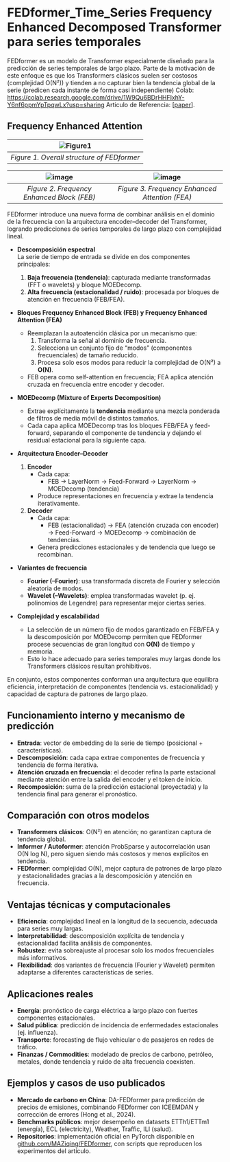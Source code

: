 # FEDformer_Time_Series Frequency Enhanced Decomposed Transformer para series temporales
FEDformer es un modelo de Transformer especialmente diseñado para la predicción de series temporales de largo plazo. Parte de la motivación de este enfoque es que los Transformers clásicos suelen ser costosos (complejidad O(N²)) y tienden a no capturar bien la tendencia global de la serie (predicen cada instante de forma casi independiente)
Colab: https://colab.research.google.com/drive/1W9Qu6BDrHHFIxhY-Y6nf6ppmYpTpqwLx?usp=sharing
Articulo de Referencia: [[paper](https://arxiv.org/abs/2201.12740)]. 
## Frequency Enhanced Attention
|![Figure1](https://user-images.githubusercontent.com/44238026/171341166-5df0e915-d876-481b-9fbe-afdb2dc47507.png)|
|:--:| 
| *Figure 1. Overall structure of FEDformer* |

|![image](https://user-images.githubusercontent.com/44238026/171343471-7dd079f3-8e0e-442b-acc1-d406d4a3d86a.png) | ![image](https://user-images.githubusercontent.com/44238026/171343510-a203a1a1-db78-4084-8c36-62aa0c6c7ffe.png)
|:--:|:--:|
| *Figure 2. Frequency Enhanced Block (FEB)* | *Figure 3. Frequency Enhanced Attention (FEA)* |


FEDformer introduce una nueva forma de combinar análisis en el dominio de la frecuencia con la arquitectura encoder–decoder del Transformer, logrando predicciones de series temporales de largo plazo con complejidad lineal.

- **Descomposición espectral**  
  La serie de tiempo de entrada se divide en dos componentes principales:
  1. **Baja frecuencia (tendencia)**: capturada mediante transformadas (FFT o wavelets) y bloque MOEDecomp.  
  2. **Alta frecuencia (estacionalidad / ruido)**: procesada por bloques de atención en frecuencia (FEB/FEA).

- **Bloques Frequency Enhanced Block (FEB) y Frequency Enhanced Attention (FEA)**  
  - Reemplazan la auto­atención clásica por un mecanismo que:  
    1. Transforma la señal al dominio de frecuencia.  
    2. Selecciona un conjunto fijo de “modos” (componentes frecuenciales) de tamaño reducido.  
    3. Procesa solo esos modos para reducir la complejidad de O(N²) a **O(N)**.  
  - FEB opera como self-attention en frecuencia; FEA aplica atención cruzada en frecuencia entre encoder y decoder.

- **MOEDecomp (Mixture of Experts Decomposition)**  
  - Extrae explícitamente la **tendencia** mediante una mezcla ponderada de filtros de media móvil de distintos tamaños.  
  - Cada capa aplica MOEDecomp tras los bloques FEB/FEA y feed-forward, separando el componente de tendencia y dejando el residual estacional para la siguiente capa.

- **Arquitectura Encoder–Decoder**  
  1. **Encoder**  
     - Cada capa:  
       - FEB → LayerNorm → Feed-Forward → LayerNorm → MOEDecomp (tendencia)  
     - Produce representaciones en frecuencia y extrae la tendencia iterativamente.  
  2. **Decoder**  
     - Cada capa:  
       - FEB (estacionalidad) → FEA (atención cruzada con encoder) → Feed-Forward → MOEDecomp → combinación de tendencias.  
     - Genera predicciones estacionales y de tendencia que luego se recombinan.

- **Variantes de frecuencia**  
  - **Fourier (–Fourier)**: usa transformada discreta de Fourier y selección aleatoria de modos.  
  - **Wavelet (–Wavelets)**: emplea transformadas wavelet (p. ej. polinomios de Legendre) para representar mejor ciertas series.

- **Complejidad y escalabilidad**  
  - La selección de un número fijo de modos garantizado en FEB/FEA y la descomposición por MOEDecomp permiten que FEDformer procese secuencias de gran longitud con **O(N)** de tiempo y memoria.  
  - Esto lo hace adecuado para series temporales muy largas donde los Transformers clásicos resultan prohibitivos.

En conjunto, estos componentes conforman una arquitectura que equilibra eficiencia, interpretación de componentes (tendencia vs. estacionalidad) y capacidad de captura de patrones de largo plazo.  
## Funcionamiento interno y mecanismo de predicción
- **Entrada**: vector de embedding de la serie de tiempo (posicional + características).  
- **Descomposición**: cada capa extrae componentes de frecuencia y tendencia de forma iterativa.  
- **Atención cruzada en frecuencia**: el decoder refina la parte estacional mediante atención entre la salida del encoder y el token de inicio.  
- **Recomposición**: suma de la predicción estacional (proyectada) y la tendencia final para generar el pronóstico.

## Comparación con otros modelos
- **Transformers clásicos**: O(N²) en atención; no garantizan captura de tendencia global.  
- **Informer / Autoformer**: atención ProbSparse y autocorrelación usan O(N log N), pero siguen siendo más costosos y menos explícitos en tendencia.  
- **FEDformer**: complejidad O(N), mejor captura de patrones de largo plazo y estacionalidades gracias a la descomposición y atención en frecuencia.

## Ventajas técnicas y computacionales
- **Eficiencia**: complejidad lineal en la longitud de la secuencia, adecuada para series muy largas.  
- **Interpretabilidad**: descomposición explícita de tendencia y estacionalidad facilita análisis de componentes.  
- **Robustez**: evita sobreajuste al procesar solo los modos frecuenciales más informativos.  
- **Flexibilidad**: dos variantes de frecuencia (Fourier y Wavelet) permiten adaptarse a diferentes características de series.

## Aplicaciones reales
- **Energía**: pronóstico de carga eléctrica a largo plazo con fuertes componentes estacionales.  
- **Salud pública**: predicción de incidencia de enfermedades estacionales (ej. influenza).  
- **Transporte**: forecasting de flujo vehicular o de pasajeros en redes de tráfico.  
- **Finanzas / Commodities**: modelado de precios de carbono, petróleo, metales, donde tendencia y ruido de alta frecuencia coexisten.

## Ejemplos y casos de uso publicados
- **Mercado de carbono en China**: DA-FEDformer para predicción de precios de emisiones, combinando FEDformer con ICEEMDAN y corrección de errores (Hong et al., 2024).  
- **Benchmarks públicos**: mejor desempeño en datasets ETTh1/ETTm1 (energía), ECL (electricity), Weather, Traffic, ILI (salud).  
- **Repositorios**: implementación oficial en PyTorch disponible en [github.com/MAZiqing/FEDformer](https://github.com/MAZiqing/FEDformer), con scripts que reproducen los experimentos del artículo.
